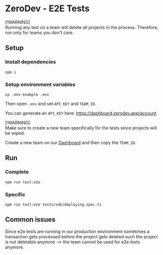 # ZeroDev - E2E Tests

[!WARNING]  
Running any test on a team will delete all projects in the process. Therefore, run only for teams you don't care.

## Setup

### Install dependencies
```
npm i
```

### Setup environment variables
```
cp .env-example .env
```

Then open `.env` and set `API_KEY` and `TEAM_ID`.

You can generate an `API_KEY` here: https://dashboard.zerodev.app/account<br />

[!WARNING]  
Make sure to create a new team specifically for the tests since projects will be wiped.

Create a new team on our [Dashboard](https://dashboard.zerodev.app/team) and then copy the `TEAM_ID`. 

## Run

### Complete
```
npm run test:e2e
```

### Specific
```
npm run test:e2e tests/sdk/deploying.spec.ts
```


## Common issues
Since e2e tests are running in our production environment sometimes a transaction gets processed before the project gets deleted such the project is not deletable anymore --> the team cannot be used for e2e tests anymore.
